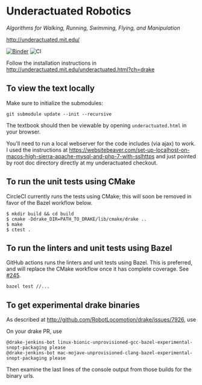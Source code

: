Underactuated Robotics
======================

*Algorithms for Walking, Running, Swimming, Flying, and Manipulation*

<http://underactuated.mit.edu/>

[![Binder](https://mybinder.org/badge_logo.svg)](https://mybinder.org/v2/gh/RussTedrake/underactuated/master)
![CI](https://github.com/RussTedrake/underactuated/workflows/CI/badge.svg)

Follow the installation instructions in 
http://underactuated.mit.edu/underactuated.html?ch=drake


To view the text locally
------------------------

Make sure to initialize the submodules:

```
git submodule update --init --recursive
```

The textbook should then be viewable by opening `underactuated.html` in your
browser.

You'll need to run a local webserver for the code includes (via ajax) to work. I
used the instructions at 
https://websitebeaver.com/set-up-localhost-on-macos-high-sierra-apache-mysql-and-php-7-with-sslhttps
and just pointed by root doc directory directly at my underactuated checkout.


To run the unit tests using CMake
---------------------------------

CircleCI currently runs the tests using CMake; this will soon be removed in
favor of the Bazel workflow below.

```
$ mkdir build && cd build
$ cmake -Ddrake_DIR=PATH_TO_DRAKE/lib/cmake/drake ..
$ make
$ ctest .
```

To run the linters and unit tests using Bazel
---------------------------------------------

GitHub actions runs the linters and unit tests using Bazel. This is preferred,
and will replace the CMake workflow once it has complete coverage. See
[#245](https://github.com/RussTedrake/underactuated/issues/245).

```
bazel test //...
```

To get experimental drake binaries
-----------------------------------

As described at http://github.com/RobotLocomotion/drake/issues/7926, use

On your drake PR, use
```
@drake-jenkins-bot linux-bionic-unprovisioned-gcc-bazel-experimental-snopt-packaging please
@drake-jenkins-bot mac-mojave-unprovisioned-clang-bazel-experimental-snopt-packaging please
```
Then examine the last lines of the console output from those builds for the 
binary urls.  
